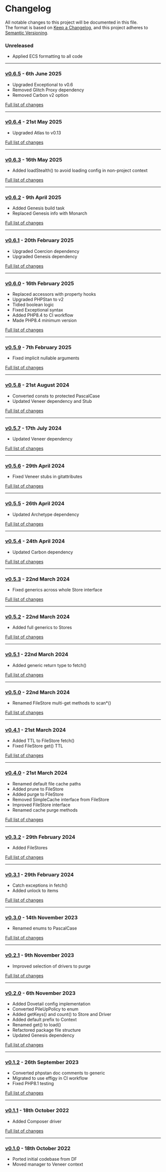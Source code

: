 # Changelog

All notable changes to this project will be documented in this file.<br>
The format is based on [Keep a Changelog](https://keepachangelog.com/en/1.0.0/),
and this project adheres to [Semantic Versioning](https://semver.org/spec/v2.0.0.html).

### Unreleased
- Applied ECS formatting to all code

---

### [v0.6.5](https://github.com/decodelabs/stash/commits/v0.6.5) - 6th June 2025

- Upgraded Exceptional to v0.6
- Removed Glitch Proxy dependency
- Removed Carbon v2 option

[Full list of changes](https://github.com/decodelabs/stash/compare/v0.6.4...v0.6.5)

---

### [v0.6.4](https://github.com/decodelabs/stash/commits/v0.6.4) - 21st May 2025

- Upgraded Atlas to v0.13

[Full list of changes](https://github.com/decodelabs/stash/compare/v0.6.3...v0.6.4)

---

### [v0.6.3](https://github.com/decodelabs/stash/commits/v0.6.3) - 16th May 2025

- Added loadStealth() to avoid loading config in non-project context

[Full list of changes](https://github.com/decodelabs/stash/compare/v0.6.2...v0.6.3)

---

### [v0.6.2](https://github.com/decodelabs/stash/commits/v0.6.2) - 9th April 2025

- Added Genesis build task
- Replaced Genesis info with Monarch

[Full list of changes](https://github.com/decodelabs/stash/compare/v0.6.1...v0.6.2)

---

### [v0.6.1](https://github.com/decodelabs/stash/commits/v0.6.1) - 20th February 2025

- Upgraded Coercion dependency
- Upgraded Genesis dependency

[Full list of changes](https://github.com/decodelabs/stash/compare/v0.6.0...v0.6.1)

---

### [v0.6.0](https://github.com/decodelabs/stash/commits/v0.6.0) - 16th February 2025

- Replaced accessors with property hooks
- Upgraded PHPStan to v2
- Tidied boolean logic
- Fixed Exceptional syntax
- Added PHP8.4 to CI workflow
- Made PHP8.4 minimum version

[Full list of changes](https://github.com/decodelabs/stash/compare/v0.5.9...v0.6.0)

---

### [v0.5.9](https://github.com/decodelabs/stash/commits/v0.5.9) - 7th February 2025

- Fixed implicit nullable arguments

[Full list of changes](https://github.com/decodelabs/stash/compare/v0.5.8...v0.5.9)

---

### [v0.5.8](https://github.com/decodelabs/stash/commits/v0.5.8) - 21st August 2024

- Converted consts to protected PascalCase
- Updated Veneer dependency and Stub

[Full list of changes](https://github.com/decodelabs/stash/compare/v0.5.7...v0.5.8)

---

### [v0.5.7](https://github.com/decodelabs/stash/commits/v0.5.7) - 17th July 2024

- Updated Veneer dependency

[Full list of changes](https://github.com/decodelabs/stash/compare/v0.5.6...v0.5.7)

---

### [v0.5.6](https://github.com/decodelabs/stash/commits/v0.5.6) - 29th April 2024

- Fixed Veneer stubs in gitattributes

[Full list of changes](https://github.com/decodelabs/stash/compare/v0.5.5...v0.5.6)

---

### [v0.5.5](https://github.com/decodelabs/stash/commits/v0.5.5) - 26th April 2024

- Updated Archetype dependency

[Full list of changes](https://github.com/decodelabs/stash/compare/v0.5.4...v0.5.5)

---

### [v0.5.4](https://github.com/decodelabs/stash/commits/v0.5.4) - 24th April 2024

- Updated Carbon dependency

[Full list of changes](https://github.com/decodelabs/stash/compare/v0.5.3...v0.5.4)

---

### [v0.5.3](https://github.com/decodelabs/stash/commits/v0.5.3) - 22nd March 2024

- Fixed generics across whole Store interface

[Full list of changes](https://github.com/decodelabs/stash/compare/v0.5.2...v0.5.3)

---

### [v0.5.2](https://github.com/decodelabs/stash/commits/v0.5.2) - 22nd March 2024

- Added full generics to Stores

[Full list of changes](https://github.com/decodelabs/stash/compare/v0.5.1...v0.5.2)

---

### [v0.5.1](https://github.com/decodelabs/stash/commits/v0.5.1) - 22nd March 2024

- Added generic return type to fetch()

[Full list of changes](https://github.com/decodelabs/stash/compare/v0.5.0...v0.5.1)

---

### [v0.5.0](https://github.com/decodelabs/stash/commits/v0.5.0) - 22nd March 2024

- Renamed FileStore multi-get methods to scan*()

[Full list of changes](https://github.com/decodelabs/stash/compare/v0.4.1...v0.5.0)

---

### [v0.4.1](https://github.com/decodelabs/stash/commits/v0.4.1) - 21st March 2024

- Added TTL to FileStore fetch()
- Fixed FileStore get() TTL

[Full list of changes](https://github.com/decodelabs/stash/compare/v0.4.0...v0.4.1)

---

### [v0.4.0](https://github.com/decodelabs/stash/commits/v0.4.0) - 21st March 2024

- Renamed default file cache paths
- Added prune to FileStore
- Added purge to FileStore
- Removed SimpleCache interface from FileStore
- Improved FileStore interface
- Renamed cache purge methods

[Full list of changes](https://github.com/decodelabs/stash/compare/v0.3.2...v0.4.0)

---

### [v0.3.2](https://github.com/decodelabs/stash/commits/v0.3.2) - 29th February 2024

- Added FileStores

[Full list of changes](https://github.com/decodelabs/stash/compare/v0.3.1...v0.3.2)

---

### [v0.3.1](https://github.com/decodelabs/stash/commits/v0.3.1) - 29th February 2024

- Catch exceptions in fetch()
- Added unlock to items

[Full list of changes](https://github.com/decodelabs/stash/compare/v0.3.0...v0.3.1)

---

### [v0.3.0](https://github.com/decodelabs/stash/commits/v0.3.0) - 14th November 2023

- Renamed enums to PascalCase

[Full list of changes](https://github.com/decodelabs/stash/compare/v0.2.1...v0.3.0)

---

### [v0.2.1](https://github.com/decodelabs/stash/commits/v0.2.1) - 9th November 2023

- Improved selection of drivers to purge

[Full list of changes](https://github.com/decodelabs/stash/compare/v0.2.0...v0.2.1)

---

### [v0.2.0](https://github.com/decodelabs/stash/commits/v0.2.0) - 6th November 2023

- Added Dovetail config implementation
- Converted PileUpPolicy to enum
- Added getKeys() and count() to Store and Driver
- Added default prefix to Context
- Renamed get() to load()
- Refactored package file structure
- Updated Genesis dependency

[Full list of changes](https://github.com/decodelabs/stash/compare/v0.1.2...v0.2.0)

---

### [v0.1.2](https://github.com/decodelabs/stash/commits/v0.1.2) - 26th September 2023

- Converted phpstan doc comments to generic
- Migrated to use effigy in CI workflow
- Fixed PHP8.1 testing

[Full list of changes](https://github.com/decodelabs/stash/compare/v0.1.1...v0.1.2)

---

### [v0.1.1](https://github.com/decodelabs/stash/commits/v0.1.1) - 18th October 2022

- Added Composer driver

[Full list of changes](https://github.com/decodelabs/stash/compare/v0.1.0...v0.1.1)

---

### [v0.1.0](https://github.com/decodelabs/stash/commits/v0.1.0) - 18th October 2022

- Ported initial codebase from DF
- Moved manager to Veneer context
